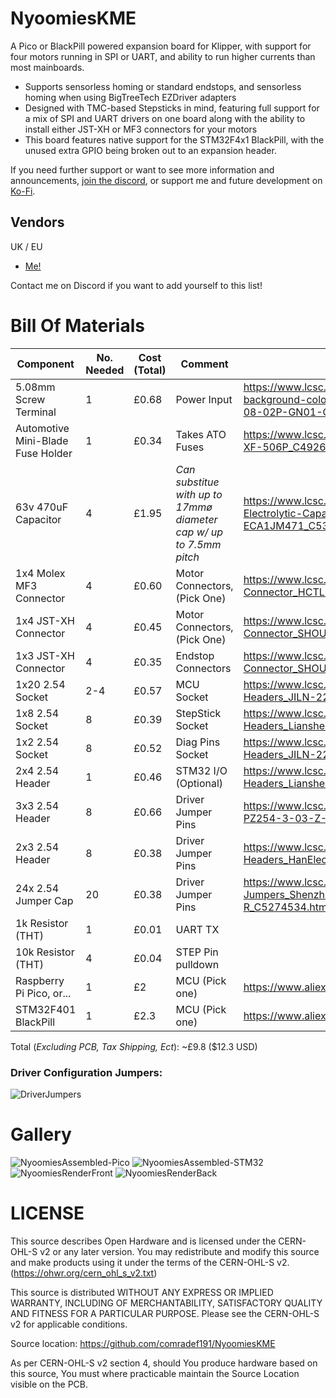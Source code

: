 # NyoomiesKME
A Pico or BlackPill powered expansion board for Klipper, with support for four motors running in SPI or UART, and ability to run higher currents than most mainboards.

- Supports sensorless homing or standard endstops, and sensorless homing when using BigTreeTech EZDriver adapters
- Designed with TMC-based Stepsticks in mind, featuring full support for a mix of SPI and UART drivers on one board along with the ability to install either JST-XH or MF3 connectors for your motors
- This board features native support for the STM32F4x1 BlackPill, with the unused extra GPIO being broken out to an expansion header.

If you need further support or want to see more information and announcements, [join the discord](https://discord.gg/bcJJgEADyt), or support me and future development on [Ko-Fi](https://ko-fi.com/peraf191).

## Vendors
UK / EU
- [Me!](https://ko-fi.com/peraf191)

Contact me on Discord if you want to add yourself to this list!

# Bill Of Materials
|Component|No. Needed|Cost (Total)|Comment|Sourcing URL|
|---------|----------|------------|-------|-------|
|5.08mm Screw Terminal|1|£0.68|Power Input|https://www.lcsc.com/product-detail/Screw-span-style-background-color-ff0-terminal-span_MAX-MX129-5-08-02P-GN01-Cu-Y-A_C5188485.html|
|Automotive Mini-Blade Fuse Holder|1|£0.34|Takes ATO Fuses|https://www.lcsc.com/product-detail/Fuse-Holders_XFCN-XF-506P_C492610.html|
|63v 470uF Capacitor|4|£1.95|_Can substitue with up to 17mmø diameter cap w/ up to 7.5mm pitch_|https://www.lcsc.com/product-detail/Aluminum-Electrolytic-Capacitors-Leaded_PANASONIC-ECA1JM471_C5362346.html|
|1x4 Molex MF3 Connector|4|£0.60|Motor Connectors, (Pick One)|https://www.lcsc.com/product-detail/Wire-To-Board-Connector_HCTL-HC-MX3-0-4A_C5441109.html|
|1x4 JST-XH Connector|4|£0.45|Motor Connectors, (Pick One)|https://www.lcsc.com/product-detail/Wire-To-Board-Connector_SHOU-HAN-2-54mm-4P-ZZ_C5368777.html|
|1x3 JST-XH Connector|4|£0.35|Endstop Connectors|https://www.lcsc.com/product-detail/Wire-To-Board-Connector_SHOU-HAN-2-54mm-3P-ZZ_C5368776.html|
|1x20 2.54 Socket|2-4|£0.57|MCU Socket|https://www.lcsc.com/product-detail/Female-Headers_JILN-22850120ANG1SYA01_C429947.html|
|1x8 2.54 Socket|8|£0.39|StepStick Socket|https://www.lcsc.com/product-detail/Female-Headers_Liansheng-FH-00882_C2685213.html|
|1x2 2.54 Socket|8|£0.52|Diag Pins Socket|https://www.lcsc.com/product-detail/Female-Headers_JILN-22850102ANG1SYA02_C429966.html|
|2x4 2.54 Header|1|£0.46|STM32 I/O (Optional)|https://www.lcsc.com/product-detail/Pin-Headers_Liansheng-PH-00179_C2829882.html|
|3x3 2.54 Header|8|£0.66|Driver Jumper Pins|https://www.lcsc.com/product-detail/Pin-Headers_HCTL-PZ254-3-03-Z-2-5-G0_C7429377.html|
|2x3 2.54 Header|8|£0.38|Driver Jumper Pins|https://www.lcsc.com/product-detail/Pin-Headers_HanElectricity-2541WV-2x03P_C5383104.html|
|24x 2.54 Jumper Cap|20|£0.38|Driver Jumper Pins|https://www.lcsc.com/product-detail/Shunts-Jumpers_Shenzhen-Kinghelm-Elec-KH-2-54TXM-H6-0-R_C5274534.html|
|1k Resistor (THT)|1|£0.01|UART TX||
|10k Resistor (THT)|4|£0.04|STEP Pin pulldown||
|Raspberry Pi Pico, or...|1|£2|MCU (Pick one)|https://www.aliexpress.com/item/1005003708090298.html|
|STM32F401 BlackPill|1|£2.3|MCU (Pick one)|https://www.aliexpress.com/item/1005006127461676.html|

Total (_Excluding PCB, Tax Shipping, Ect_): ~£9.8 ($12.3 USD)

### Driver Configuration Jumpers:
![DriverJumpers](DriverJumpers_v5.png)

# Gallery
![NyoomiesAssembled-Pico](Gallery/NyoomiesV4R4-Pico.jpg)
![NyoomiesAssembled-STM32](Gallery/NyoomiesV4R4-BlackPill.jpg)
![NyoomiesRenderFront](Gallery/V5R1_Front.png)
![NyoomiesRenderBack](Gallery/V5R1_Back.png)


# LICENSE
This source describes Open Hardware and is licensed under the CERN-OHL-S v2 or any later version.
You may redistribute and modify this source and make products using it under the terms of the CERN-OHL-S v2. (https://ohwr.org/cern_ohl_s_v2.txt)

This source is distributed WITHOUT ANY EXPRESS OR IMPLIED WARRANTY, INCLUDING OF MERCHANTABILITY, SATISFACTORY QUALITY AND FITNESS FOR A PARTICULAR PURPOSE. Please see the CERN-OHL-S v2 for applicable conditions.

Source location: https://github.com/comradef191/NyoomiesKME

As per CERN-OHL-S v2 section 4, should You produce hardware based on this source, You must where practicable maintain the Source Location visible on the PCB.
